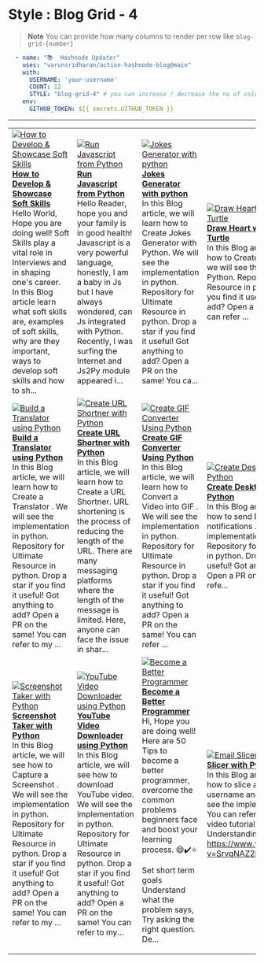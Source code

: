 # Style : Blog Grid - 4

> **Note** You can provide how many columns to render per row like `blog-grid-{number}`

```yaml
  - name: "📚  Hashnode Updater"
    uses: "varunsridharan/action-hashnode-blog@main"
    with:
      USERNAME: 'your-username'
      COUNT: 12
      STYLE: "blog-grid-4" # you can increase / decrease the no of columns to render by changing the value 4
    env:
      GITHUB_TOKEN: ${{ secrets.GITHUB_TOKEN }}
```

---

<!-- HASHNODE_BLOG:START -->
<table><tr><td><a href="/how-to-develop-and-showcase-soft-skills" title="How to Develop & Showcase Soft Skills"><img src="https://cdn.hashnode.com/res/hashnode/image/upload/v1605071230496/XGFxkKuyz.png" alt="How to Develop & Showcase Soft Skills"   /></a>
<a href="/how-to-develop-and-showcase-soft-skills" title="How to Develop & Showcase Soft Skills"><strong>How to Develop & Showcase Soft Skills</strong></a>
<br/> Hello World, Hope you are doing well!
Soft Skills play a vital role in Interviews and in shaping one's career.
In this Blog article learn what soft skills are, examples of soft skills, why are they important, ways to develop soft skills and how to sh...</td><td><a href="/run-javascript-from-python" title="Run Javascript from Python"><img src="https://cdn.hashnode.com/res/hashnode/image/upload/v1604979433184/S8kxmDhij.png" alt="Run Javascript from Python"   /></a>
<a href="/run-javascript-from-python" title="Run Javascript from Python"><strong>Run Javascript from Python</strong></a>
<br/> Hello Reader, hope you and your family is in good health! 
Javascript is a very powerful language, honestly, I am a baby in Js but I have always wondered, can Js integrated with Python. Recently, I was surfing the Internet and Js2Py module appeared i...</td><td><a href="/jokes-generator-with-python" title="Jokes Generator with python"><img src="https://cdn.hashnode.com/res/hashnode/image/upload/v1604827190300/0PbAaQFw5.png" alt="Jokes Generator with python"   /></a>
<a href="/jokes-generator-with-python" title="Jokes Generator with python"><strong>Jokes Generator with python</strong></a>
<br/> In this Blog article, we will learn how to Create Jokes Generator with Python. We will see the implementation in python.
Repository for Ultimate Resource in python. Drop a star if you find it useful! Got anything to add? Open a PR on the same!
You ca...</td><td><a href="/draw-heart-with-python-using-turtle" title="Draw Heart with Python using Turtle"><img src="https://cdn.hashnode.com/res/hashnode/image/upload/v1604625635083/pfZ4hGjlo.png" alt="Draw Heart with Python using Turtle"   /></a>
<a href="/draw-heart-with-python-using-turtle" title="Draw Heart with Python using Turtle"><strong>Draw Heart with Python using Turtle</strong></a>
<br/> In this Blog article, we will learn how to Create a heart with Turtle, we will see the implementation in Python.
Repository for Ultimate Resource in python. Drop a star if you find it useful! Got anything to add? Open a PR on the same!
You can refer ...</td></tr><tr><td><a href="/build-a-translator-using-python" title="Build a Translator using Python"><img src="https://cdn.hashnode.com/res/hashnode/image/upload/v1604115515617/9nvP4fDDa.png" alt="Build a Translator using Python"   /></a>
<a href="/build-a-translator-using-python" title="Build a Translator using Python"><strong>Build a Translator using Python</strong></a>
<br/> In this Blog article, we will learn how to Create a Translator . We will see the implementation in python.
Repository for Ultimate Resource in python. Drop a star if you find it useful! Got anything to add? Open a PR on the same!
You can refer to my ...</td><td><a href="/create-url-shortner-with-python" title="Create URL Shortner with Python"><img src="https://cdn.hashnode.com/res/hashnode/image/upload/v1603964120390/f0kqQvV-V.png" alt="Create URL Shortner with Python"   /></a>
<a href="/create-url-shortner-with-python" title="Create URL Shortner with Python"><strong>Create URL Shortner with Python</strong></a>
<br/> In this Blog article, we will learn how to Create a URL Shortner. URL shortening is the process of reducing the length of the URL. There are many messaging platforms where the length of the message is limited.  Here, anyone can face the issue in shar...</td><td><a href="/create-gif-converter-using-python" title="Create GIF Converter Using Python"><img src="https://cdn.hashnode.com/res/hashnode/image/upload/v1603345134596/tg-2IKZXf.png" alt="Create GIF Converter Using Python"   /></a>
<a href="/create-gif-converter-using-python" title="Create GIF Converter Using Python"><strong>Create GIF Converter Using Python</strong></a>
<br/> In this Blog article, we will learn how to Convert a Video into GIF . We will see the implementation in python. 
Repository for Ultimate Resource in python. Drop a star if you find it useful! Got anything to add? Open a PR on the same!
You can refer ...</td><td><a href="/create-desktop-notifier-using-python" title="Create Desktop Notifier using Python"><img src="https://cdn.hashnode.com/res/hashnode/image/upload/v1603420759058/d4R1vI66E.png" alt="Create Desktop Notifier using Python"   /></a>
<a href="/create-desktop-notifier-using-python" title="Create Desktop Notifier using Python"><strong>Create Desktop Notifier using Python</strong></a>
<br/> In this Blog article, we will learn how to send Desktop notifications . We will see the implementation in Python. 
Repository for Ultimate Resource in python. Drop a star if you find it useful! Got anything to add? Open a PR on the same!
You can refe...</td></tr><tr><td><a href="/screenshot-taker-with-python" title="Screenshot Taker with Python"><img src="https://cdn.hashnode.com/res/hashnode/image/upload/v1603165076375/DsnWhjNWK.png" alt="Screenshot Taker with Python"   /></a>
<a href="/screenshot-taker-with-python" title="Screenshot Taker with Python"><strong>Screenshot Taker with Python</strong></a>
<br/> In this Blog article, we will see how to Capture a Screenshot . We will see the implementation in python. 
Repository for Ultimate Resource in python. Drop a star if you find it useful! Got anything to add? Open a PR on the same!
You can refer to my ...</td><td><a href="/youtube-video-downloader-using-python" title="YouTube Video Downloader using Python"><img src="https://cdn.hashnode.com/res/hashnode/image/upload/v1602828087282/MS14dCLM2.png" alt="YouTube Video Downloader using Python"   /></a>
<a href="/youtube-video-downloader-using-python" title="YouTube Video Downloader using Python"><strong>YouTube Video Downloader using Python</strong></a>
<br/> In this Blog article, we will see how to download YouTube video. We will see the implementation in python. 
Repository for Ultimate Resource in python. Drop a star if you find it useful! Got anything to add? Open a PR on the same!
You can refer to my...</td><td><a href="/become-a-better-programmer" title="Become a Better Programmer"><img src="https://cdn.hashnode.com/res/hashnode/image/upload/v1602843096737/S270uYtBt.png" alt="Become a Better Programmer"   /></a>
<a href="/become-a-better-programmer" title="Become a Better Programmer"><strong>Become a Better Programmer</strong></a>
<br/> Hi, Hope you are doing well!
Here are 50 Tips to become a better programmer, overcome the common problems beginners face and boost your learning process. 😄✔️⭐️

Set short term goals
Understand what the problem says, Try asking the right question.
De...</td><td><a href="/email-slicer-with-python" title="Email Slicer with Python"><img src="https://cdn.hashnode.com/res/hashnode/image/upload/v1602738093985/mBJZ50TrS.png" alt="Email Slicer with Python"   /></a>
<a href="/email-slicer-with-python" title="Email Slicer with Python"><strong>Email Slicer with Python</strong></a>
<br/> In this Blog article, we will see how to slice any email into username and domain. We will see the implementation in python. 
You can refer to my YouTube video tutorial for better Understanding
https://www.youtube.com/watch?v=SrvqNAZ2Mh4
Repository f...</td></tr></table>
<!-- HASHNODE_BLOG:END -->